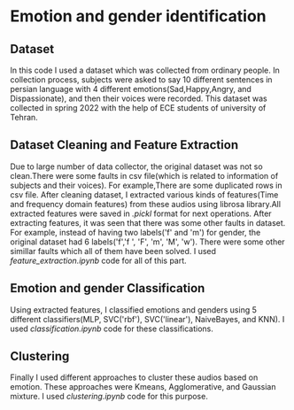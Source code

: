 # Emotion and gender identification 
## Dataset
In this code I used a dataset which was collected from ordinary people. In collection process, subjects were asked to say 10 different sentences in persian language with 4 different emotions(Sad,Happy,Angry, and Dispassionate), and then their voices were recorded. This dataset was collected in spring 2022 with the help of ECE students of university of Tehran.

## Dataset Cleaning and Feature Extraction
Due to large number of data collector, the original dataset was not so clean.There were some faults in csv file(which is related to information of subjects and their voices). For example,There are some duplicated rows in csv file. After cleaning dataset, I extracted various kinds of features(Time and frequency domain features) from these audios using librosa library.All extracted features were saved in *.pickl* format for next operations. After extracting features, it was seen that there was some other faults in dataset. For example, instead of having two labels('f' and 'm') for gender, the original dataset had 6 labels('f','f ', 'F', 'm', 'M', 'w'). There were some other simillar faults which all of them have been solved. I used *feature_extraction.ipynb* code for all of this part.

## Emotion and gender Classification 
Using extracted features, I classified emotions and genders using 5 different classifiers(MLP, SVC('rbf'), SVC('linear'), NaiveBayes, and KNN). I used *classification.ipynb* code for these classifications.    

## Clustering 
Finally I used different approaches to cluster these audios based on emotion. These approaches were Kmeans, Agglomerative, and Gaussian mixture. I used *clustering.ipynb* code for this purpose.      
